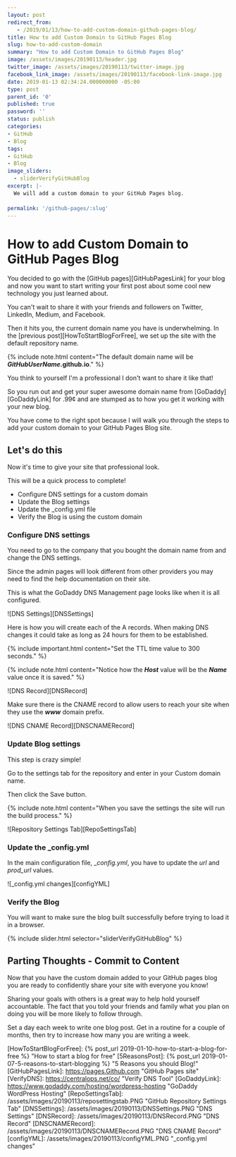 ```yaml
---
layout: post
redirect_from:
   - /2019/01/13/how-to-add-custom-domain-github-pages-blog/
title: How to add Custom Domain to GitHub Pages Blog
slug: how-to-add-custom-domain
summary: "How to add Custom Domain to GitHub Pages Blog"
image: /assets/images/20190113/header.jpg
twitter_image: /assets/images/20190113/twitter-image.jpg
facebook_link_image: /assets/images/20190113/facebook-link-image.jpg
date: 2019-01-13 02:34:24.000000000 -05:00
type: post
parent_id: '0'
published: true
password: ''
status: publish
categories:
- GitHub
- Blog
tags:
- GitHub
- Blog
image_sliders:
  - sliderVerifyGitHubBlog
excerpt: |-
  We will add a custom domain to your GitHub Pages blog.

permalink: '/github-pages/:slug'
---
```


# How to add Custom Domain to GitHub Pages Blog

You decided to go with the [GitHub pages][GitHubPagesLink] for your blog and now you want to start writing your first post about some cool new technology you just learned about.

You can't wait to share it with your friends and followers on Twitter, LinkedIn, Medium, and Facebook.

Then it hits you, the current domain name you have is underwhelming. In the [previous post][HowToStartBlogForFree], we set up the site with the default repository name.

{% include note.html content="The default domain name will be <b><i>GitHubUserName</i>.github.io</b>." %}

You think to yourself I'm a professional I don't want to share it like that!

So you run out and get your super awesome domain name from [GoDaddy][GoDaddyLink] for .99¢ and are stumped as to how you get it working with your new blog.

You have come to the right spot because I will walk you through the steps to add your custom domain to your GitHub Pages Blog site.

## Let's do this

Now it's time to give your site that professional look.

This will be a quick process to complete!

- Configure DNS settings for a custom domain
- Update the Blog settings
- Update the _config.yml file
- Verify the Blog is using the custom domain

### Configure DNS settings

You need to go to the company that you bought the domain name from and change the DNS settings.

Since the admin pages will look different from other providers you may need to find the help documentation on their site.

This is what the GoDaddy DNS Management page looks like when it is all configured.

![DNS Settings][DNSSettings]

Here is how you will create each of the A records. When making DNS changes it could take as long as 24 hours for them to be established.

{% include important.html content="Set the TTL time value to 300 seconds." %}

{% include note.html content="Notice how the <b><i>Host</i></b> value will be the <b><i>Name</i></b> value once it is saved." %}

![DNS Record][DNSRecord]

Make sure there is the CNAME record to allow users to reach your site when they use the **_www_** domain prefix.

![DNS CNAME Record][DNSCNAMERecord]

### Update Blog settings

This step is crazy simple!

Go to the settings tab for the repository and enter in your Custom domain name.

Then click the Save button.

{% include note.html content="When you save the settings the site will run the build process." %}

![Repository Settings Tab][RepoSettingsTab]

### Update the _config.yml

In the main configuration file, __config.yml_, you have to update the *url* and *prod_url* values.

![_config.yml changes][configYML]

### Verify the Blog

You will want to make sure the blog built successfully before trying to load it in a browser.

{% include slider.html selector="sliderVerifyGitHubBlog" %}

## Parting Thoughts - Commit to Content

Now that you have the custom domain added to your GitHub pages blog you are ready to confidently share your site with everyone you know!

Sharing your goals with others is a great way to help hold yourself accountable. The fact that you told your friends and family what you plan on doing you will be more likely to follow through.

Set a day each week to write one blog post. Get in a routine for a couple of months, then try to increase how many you are writing a week.

[HowToStartBlogForFree]: {% post_url 2019-01-10-how-to-start-a-blog-for-free %}  "How to start a blog for free"
[5ReasonsPost]: {% post_url 2019-01-07-5-reasons-to-start-blogging %}  "5 Reasons you should Blog!"
[GitHubPagesLink]: https://pages.Github.com "GitHub Pages site"
[VerifyDNS]: https://centralops.net/co/ "Verify DNS Tool"
[GoDaddyLink]: https://www.godaddy.com/hosting/wordpress-hosting "GoDaddy WordPress Hosting"
[RepoSettingsTab]: /assets/images/20190113/reposettingstab.PNG "GitHub Repository Settings Tab"
[DNSSettings]: /assets/images/20190113/DNSSettings.PNG "DNS Settings"
[DNSRecord]: /assets/images/20190113/DNSRecord.PNG "DNS Record"
[DNSCNAMERecord]: /assets/images/20190113/DNSCNAMERecord.PNG "DNS CNAME Record"
[configYML]: /assets/images/20190113/configYML.PNG "_config.yml changes"
